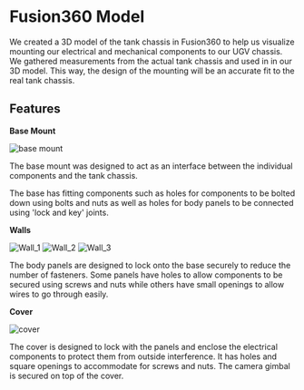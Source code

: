 # Fusion360 Model

We created a 3D model of the tank chassis in Fusion360 to help us visualize mounting our electrical and mechanical components to our UGV chassis. We gathered measurements from the actual tank chassis and used in in our 3D model. This way, the design of the mounting will be an accurate fit to the real tank chassis.

## Features

**Base Mount**

![base mount]()

The base mount was designed to act as an interface between the individual components and the tank chassis.

The base has fitting components such as holes for components to be bolted down using bolts and nuts as well as holes for body panels to be connected using 'lock and key' joints.

**Walls**

![Wall_1]()
![Wall_2]()
![Wall_3]()

The body panels are designed to lock onto the base securely to reduce the number of fasteners. Some panels have holes to allow components to be secured using screws and nuts while others have small openings to allow wires to go through easily.

**Cover**

![cover]()

The cover is designed to lock with the panels and enclose the electrical components to protect them from outside interference. It has holes and square openings to accommodate for screws and nuts. The camera gimbal is secured on top of the cover.
